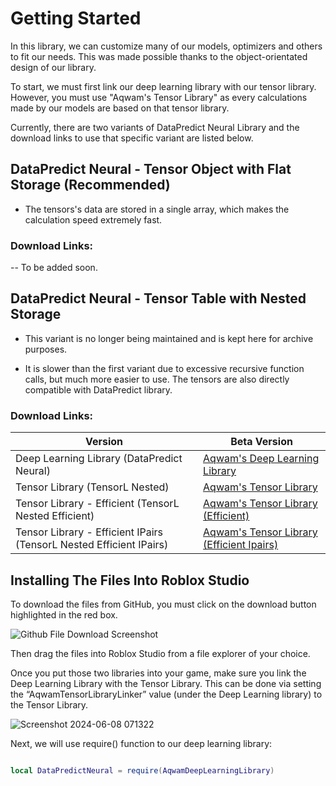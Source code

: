 # Getting Started

In this library, we can customize many of our models, optimizers and others to fit our needs. This was made possible thanks to the object-orientated design of our library.

To start, we must first link our deep learning library with our tensor library. However, you must use "Aqwam's Tensor Library" as every calculations made by our models are based on that tensor library.

Currently, there are two variants of DataPredict Neural Library and the download links to use that specific variant are listed below.

## DataPredict Neural - Tensor Object with Flat Storage (Recommended)

* The tensors's data are stored in a single array, which makes the calculation speed extremely fast.

### Download Links:

-- To be added soon.

## DataPredict Neural - Tensor Table with Nested Storage

* This variant is no longer being maintained and is kept here for archive purposes.

* It is slower than the first variant due to excessive recursive function calls, but much more easier to use. The tensors are also directly compatible with DataPredict library.

### Download Links:

| Version                                                                 | Beta Version                                                                                                                                                                                            |
|-------------------------------------------------------------------------|---------------------------------------------------------------------------------------------------------------------------------------------------------------------------------------------------------|
| Deep Learning Library (DataPredict Neural)                              | [Aqwam's Deep Learning Library](https://github.com/AqwamCreates/DataPredict-Neural/blob/main/module_scripts/TensorL_Table_Nested/AqwamDeepLearningLibrary_TensorLTableNested.rbxm)                      |
| Tensor Library (TensorL Nested)                                         | [Aqwam's Tensor Library](https://github.com/AqwamCreates/TensorL/blob/main/TensorL_Table_Nested.lua)                                                                                                    |
| Tensor Library - Efficient (TensorL Nested Efficient)                   | [Aqwam's Tensor Library (Efficient)](https://github.com/AqwamCreates/TensorL/blob/main/TensorL_Table_Nested_Efficient.lua)                                                                              |
| Tensor Library - Efficient IPairs (TensorL Nested Efficient IPairs)     | [Aqwam's Tensor Library (Efficient Ipairs)](https://github.com/AqwamCreates/TensorL/blob/main/TensorL_Table_Nested_Efficient_IPairs.lua)                                                                |

## Installing The Files Into Roblox Studio

To download the files from GitHub, you must click on the download button highlighted in the red box.

![Github File Download Screenshot](https://github.com/AqwamCreates/DataPredict/assets/67371914/b921d568-81b9-4f47-8a96-e0ab0316a4fe)

Then drag the files into Roblox Studio from a file explorer of your choice.

Once you put those two libraries into your game, make sure you link the Deep Learning Library with the Tensor Library. This can be done via setting the “AqwamTensorLibraryLinker” value (under the Deep Learning library) to the Tensor Library.

![Screenshot 2024-06-08 071322](https://github.com/AqwamCreates/DataPredict-Neural/assets/67371914/c4ccb9b9-4c02-4708-bffd-5959e73d99f0)

Next, we will use require() function to our deep learning library:

```lua

local DataPredictNeural = require(AqwamDeepLearningLibrary) 

```
